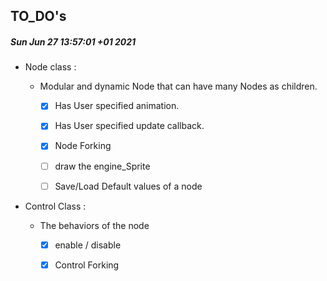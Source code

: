 ## TO_DO's



##### Sun Jun 27 13:57:01 +01 2021

* Node class :   

  * Modular and dynamic Node that can have many Nodes as children.

    - [x] Has User specified animation. 

    - [x] Has User specified update callback.  
    - [x] Node Forking
    - [ ] draw the engine_Sprite
    - [ ]  Save/Load Default values of a node

* Control Class : 

  * The behaviors of the node 
    - [x] enable / disable 
    - [x] Control Forking











